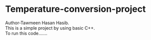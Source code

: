 # Temperature-conversion-project
Author-Tawmeen Hasan Hasib.
<br>
This is a simple project by using basic C++.
<br>
To run this code.......
